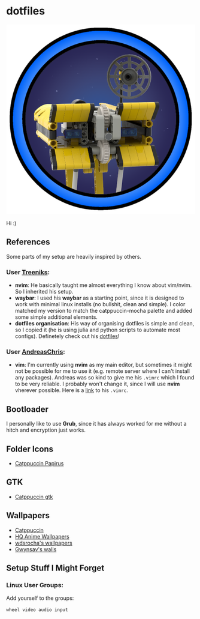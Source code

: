 # dotfiles

![Avatar](./avatars/RobiAvatar.png)

Hi :)

## References

Some parts of my setup are heavily inspired by others.

### User [Treeniks](https://github.com/Treeniks):
- **nvim**: He basically taught me almost everything I know about vim/nvim. So I inherited his setup.
- **waybar**: I used his **waybar** as a starting point, since it is designed to work with minimal linux installs (no bullshit, clean and simple). I color matched my version to match the catppuccin-mocha palette and added some simple additional elements.
- **dotfiles organisation**: His way of organising dotfiles is simple and clean, so I copied it (he is using julia and python scripts to automate most configs). Definetely check out his [dotfiles](https://github.com/Treeniks/dotfiles)!

### User [AndreasChris](https://github.com/AndreasChris):
- **vim**: I'm currently using **nvim** as my main editor, but sometimes it might not be possible for me to use it (e.g. remote server where I can't install any packages). Andreas was so kind to give me his `.vimrc` which I found to be very reliable. I probably won't change it, since I will use **nvim** vherever possible. Here is a [link](https://itsec.tum.academy/.vimrc) to his `.vimrc`.

## Bootloader

I personally like to use **Grub**, since it has always worked for me without a hitch and encryption just works.

## Folder Icons

- [Catppuccin Papirus](https://github.com/catppuccin/papirus-folders)

## GTK

- [Catppuccin gtk](https://github.com/catppuccin/gtk)

## Wallpapers

- [Catppuccin](https://github.com/Gingeh/wallpapers)
- [HQ Anime Wallpapers](https://www.flickr.com/photos/147283717@N03/albums)
- [wdsrocha's wallpapers](https://github.com/wdsrocha/wallpapers)
- [Gwynsav's walls](https://github.com/Gwynsav/walls)

## Setup Stuff I Might Forget

### Linux User Groups:

Add yourself to the groups:
```
wheel video audio input
```
